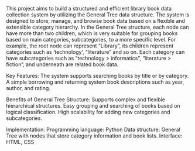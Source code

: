 This project aims to build a structured and efficient library book data collection system by utilizing the General Tree data structure. The system is designed to store, manage, and browse book data based on a flexible and extensible category hierarchy.
In the General Tree structure, each node can have more than two children, which is very suitable for grouping books based on main categories, subcategories, to a more specific level. For example, the root node can represent “Library”, its children represent categories such as ‘technology’, “literature” and so on. Each category can have subcategories such as “technology > informatics”, “literature > fiction”, and underneath are related book data.

Key Features:
The system supports searching books by title or by category.
A simple borrowing and returning system
book descriptions such as year, author, and rating.

Benefits of General Tree Structure:
Supports complex and flexible hierarchical structures.
Easy grouping and searching of books based on logical classification.
High scalability for adding new categories and subcategories.

Implementation:
Programming language: Python
Data structure: General Tree with nodes that store category information and book lists.
Interface: HTML, CSS

